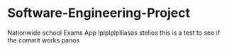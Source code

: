 # Software-Engineering-Project
Nationwide school Exams App 
lplplplplllasas
stelios
this is a test to see if the commit works
panos